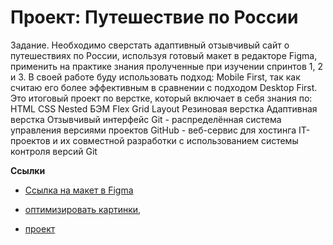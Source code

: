 # Проект: Путешествие по России

Задание. Необходимо сверстать адаптивный отзывчивый сайт о путешествиях по России, используя готовый макет в редакторе Figma, применить на практике знания пролученные при изучении спринтов 1, 2 и 3.
В своей работе буду использовать подход: Mobile First, так как считаю его более эффективным в сравнении с подходом Desktop First.
Это итоговый проект по верстке, который включает в себя знания по:
HTML
CSS
Nested БЭМ
Flex
Grid Layout
Резиновая верстка
Адаптивная верстка
Отзывчивый интерфейс
Git - распределённая система управления версиями проектов
GitHub - веб-сервис для хостинга IT-проектов и их совместной разработки с использованием системы контроля версий Git

**Ссылки**

* [Ссылка на макет в Figma](https://www.figma.com/file/5S2WSbEFL6awjVWJ0NWL8Q/Sprint-3_-Russia-_-desktop-mobile?node-id=28503%3A0)

* [оптимизировать картинки](https://tinypng.com/),
* [проект](https://github.com/Belyakov87/russian-travel)

